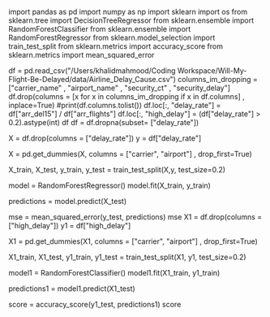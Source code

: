 import pandas as pd
import numpy as np
import sklearn
import os
from sklearn.tree import DecisionTreeRegressor
from sklearn.ensemble import RandomForestClassifier
from sklearn.ensemble import RandomForestRegressor
from sklearn.model_selection import train_test_split
from sklearn.metrics import accuracy_score
from sklearn.metrics import mean_squared_error


df = pd.read_csv("/Users/khalidmahmood/Coding Workspace/Will-My-Flight-Be-Delayed/data/Airline_Delay_Cause.csv")
columns_im_dropping = ["carrier_name" , "airport_name" , "security_ct" , "security_delay"]
df.drop(columns = [x for x in columns_im_dropping if x in df.columns] , inplace=True)
#print(df.columns.tolist())
df.loc[:, "delay_rate"] = df["arr_del15"] / df["arr_flights"]
df.loc[:, "high_delay"] = (df["delay_rate"] > 0.2).astype(int)
df
df = df.dropna(subset= ["delay_rate"])

X = df.drop(columns = ["delay_rate"])
y = df["delay_rate"]

X = pd.get_dummies(X, columns = ["carrier", "airport"] , drop_first=True)

X_train, X_test, y_train, y_test = train_test_split(X,y, test_size=0.2)

model = RandomForestRegressor()
model.fit(X_train, y_train)

predictions = model.predict(X_test)

mse = mean_squared_error(y_test, predictions)
mse
X1 = df.drop(columns = ["high_delay"])
y1 = df["high_delay"]

X1 = pd.get_dummies(X1, columns = ["carrier", "airport"] , drop_first=True)

X1_train, X1_test, y1_train, y1_test = train_test_split(X1, y1, test_size=0.2)

model1 = RandomForestClassifier()
model1.fit(X1_train, y1_train)

predictions1 = model1.predict(X1_test)

score = accuracy_score(y1_test, predictions1)
score
